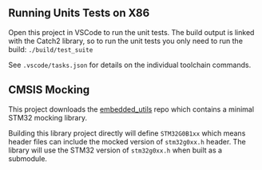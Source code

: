 ## Running Units Tests on X86

Open this project in VSCode to run the unit tests. The build output is linked with the Catch2 library, so to run the unit tests you only need to run the build:
`./build/test_suite`

See `.vscode/tasks.json` for details on the individual toolchain commands.

## CMSIS Mocking

This project downloads the [embedded_utils](https://github.com/cracked-machine/embedded_utils/tree/main/tests) repo which contains a minimal STM32 mocking library.

Building this library project directly will define `STM32G0B1xx` which means header files can include the mocked version of `stm32g0xx.h` header. The library will use the STM32 version of `stm32g0xx.h` when built as a submodule.